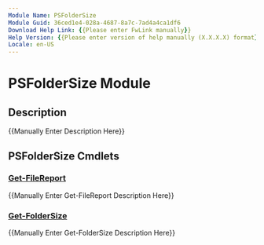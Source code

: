 ```yaml
---
Module Name: PSFolderSize
Module Guid: 36ced1e4-028a-4687-8a7c-7ad4a4ca1df6
Download Help Link: {{Please enter FwLink manually}}
Help Version: {{Please enter version of help manually (X.X.X.X) format}}
Locale: en-US
---
```


# PSFolderSize Module
## Description
{{Manually Enter Description Here}}

## PSFolderSize Cmdlets
### [Get-FileReport](Get-FileReport.md)
{{Manually Enter Get-FileReport Description Here}}

### [Get-FolderSize](Get-FolderSize.md)
{{Manually Enter Get-FolderSize Description Here}}

